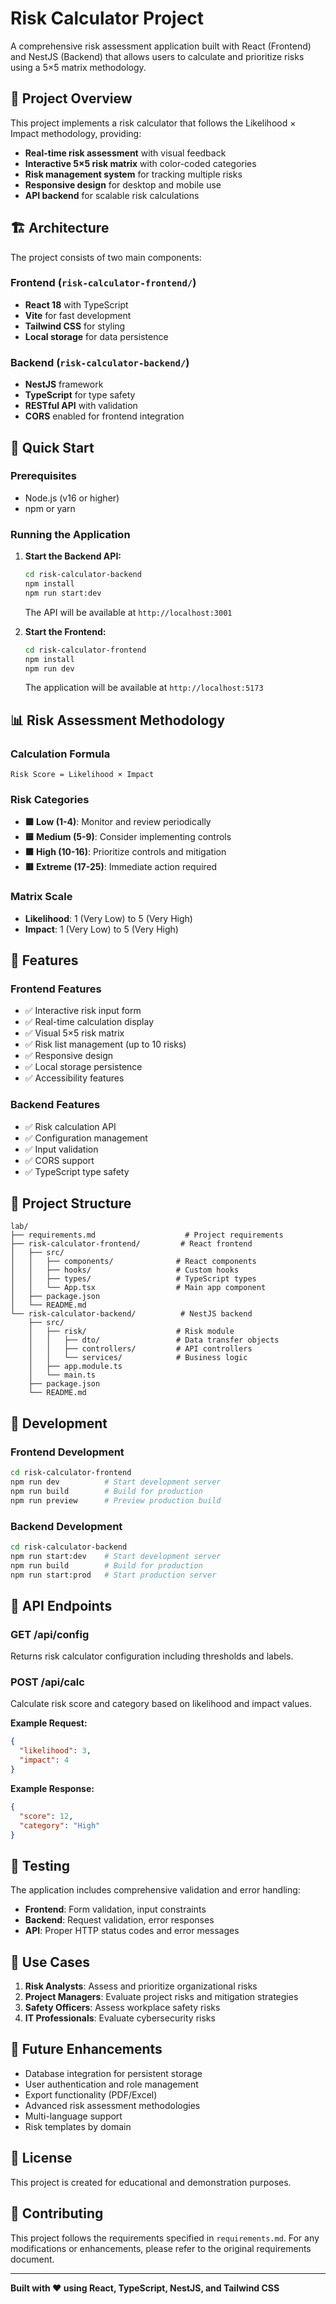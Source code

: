 # Risk Calculator Project

A comprehensive risk assessment application built with React (Frontend) and NestJS (Backend) that allows users to calculate and prioritize risks using a 5×5 matrix methodology.

## 🎯 Project Overview

This project implements a risk calculator that follows the Likelihood × Impact methodology, providing:
- **Real-time risk assessment** with visual feedback
- **Interactive 5×5 risk matrix** with color-coded categories
- **Risk management system** for tracking multiple risks
- **Responsive design** for desktop and mobile use
- **API backend** for scalable risk calculations

## 🏗️ Architecture

The project consists of two main components:

### Frontend (`risk-calculator-frontend/`)
- **React 18** with TypeScript
- **Vite** for fast development
- **Tailwind CSS** for styling
- **Local storage** for data persistence

### Backend (`risk-calculator-backend/`)
- **NestJS** framework
- **TypeScript** for type safety
- **RESTful API** with validation
- **CORS** enabled for frontend integration

## 🚀 Quick Start

### Prerequisites
- Node.js (v16 or higher)
- npm or yarn

### Running the Application

1. **Start the Backend API:**
   ```bash
   cd risk-calculator-backend
   npm install
   npm run start:dev
   ```
   The API will be available at `http://localhost:3001`

2. **Start the Frontend:**
   ```bash
   cd risk-calculator-frontend
   npm install
   npm run dev
   ```
   The application will be available at `http://localhost:5173`

## 📊 Risk Assessment Methodology

### Calculation Formula
```
Risk Score = Likelihood × Impact
```

### Risk Categories
- **🟩 Low (1-4)**: Monitor and review periodically
- **🟨 Medium (5-9)**: Consider implementing controls
- **🟧 High (10-16)**: Prioritize controls and mitigation
- **🟥 Extreme (17-25)**: Immediate action required

### Matrix Scale
- **Likelihood**: 1 (Very Low) to 5 (Very High)
- **Impact**: 1 (Very Low) to 5 (Very High)

## 🎨 Features

### Frontend Features
- ✅ Interactive risk input form
- ✅ Real-time calculation display
- ✅ Visual 5×5 risk matrix
- ✅ Risk list management (up to 10 risks)
- ✅ Responsive design
- ✅ Local storage persistence
- ✅ Accessibility features

### Backend Features
- ✅ Risk calculation API
- ✅ Configuration management
- ✅ Input validation
- ✅ CORS support
- ✅ TypeScript type safety

## 📁 Project Structure

```
lab/
├── requirements.md                    # Project requirements
├── risk-calculator-frontend/         # React frontend
│   ├── src/
│   │   ├── components/              # React components
│   │   ├── hooks/                   # Custom hooks
│   │   ├── types/                   # TypeScript types
│   │   └── App.tsx                  # Main app component
│   ├── package.json
│   └── README.md
└── risk-calculator-backend/          # NestJS backend
    ├── src/
    │   ├── risk/                    # Risk module
    │   │   ├── dto/                 # Data transfer objects
    │   │   ├── controllers/         # API controllers
    │   │   └── services/            # Business logic
    │   ├── app.module.ts
    │   └── main.ts
    ├── package.json
    └── README.md
```

## 🔧 Development

### Frontend Development
```bash
cd risk-calculator-frontend
npm run dev          # Start development server
npm run build        # Build for production
npm run preview      # Preview production build
```

### Backend Development
```bash
cd risk-calculator-backend
npm run start:dev    # Start development server
npm run build        # Build for production
npm run start:prod   # Start production server
```

## 📡 API Endpoints

### GET /api/config
Returns risk calculator configuration including thresholds and labels.

### POST /api/calc
Calculate risk score and category based on likelihood and impact values.

**Example Request:**
```json
{
  "likelihood": 3,
  "impact": 4
}
```

**Example Response:**
```json
{
  "score": 12,
  "category": "High"
}
```

## 🧪 Testing

The application includes comprehensive validation and error handling:

- **Frontend**: Form validation, input constraints
- **Backend**: Request validation, error responses
- **API**: Proper HTTP status codes and error messages

## 🎯 Use Cases

1. **Risk Analysts**: Assess and prioritize organizational risks
2. **Project Managers**: Evaluate project risks and mitigation strategies
3. **Safety Officers**: Assess workplace safety risks
4. **IT Professionals**: Evaluate cybersecurity risks

## 🔮 Future Enhancements

- Database integration for persistent storage
- User authentication and role management
- Export functionality (PDF/Excel)
- Advanced risk assessment methodologies
- Multi-language support
- Risk templates by domain

## 📄 License

This project is created for educational and demonstration purposes.

## 🤝 Contributing

This project follows the requirements specified in `requirements.md`. For any modifications or enhancements, please refer to the original requirements document.

---

**Built with ❤️ using React, TypeScript, NestJS, and Tailwind CSS**
